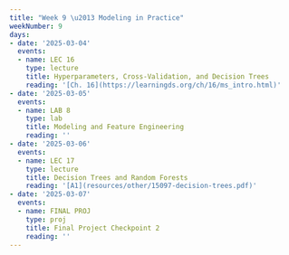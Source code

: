 ```yaml
---
title: "Week 9 \u2013 Modeling in Practice"
weekNumber: 9
days:
- date: '2025-03-04'
  events:
  - name: LEC 16
    type: lecture
    title: Hyperparameters, Cross-Validation, and Decision Trees
    reading: '[Ch. 16](https://learningds.org/ch/16/ms_intro.html)'
- date: '2025-03-05'
  events:
  - name: LAB 8
    type: lab
    title: Modeling and Feature Engineering
    reading: ''
- date: '2025-03-06'
  events:
  - name: LEC 17
    type: lecture
    title: Decision Trees and Random Forests
    reading: '[A1](resources/other/15097-decision-trees.pdf)'
- date: '2025-03-07'
  events:
  - name: FINAL PROJ
    type: proj
    title: Final Project Checkpoint 2
    reading: ''
---
```

